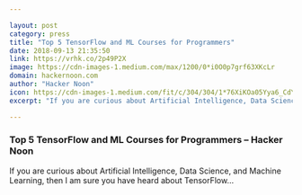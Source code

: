 ```yaml
---

layout: post
category: press
title: "Top 5 TensorFlow and ML Courses for Programmers"
date: 2018-09-13 21:35:50
link: https://vrhk.co/2p49P2X
image: https://cdn-images-1.medium.com/max/1200/0*i0O0p7grf63XKcLr
domain: hackernoon.com
author: "Hacker Noon"
icon: https://cdn-images-1.medium.com/fit/c/304/304/1*76XiKOa05Yya6_CdYX8pVg.jpeg
excerpt: "If you are curious about Artificial Intelligence, Data Science, and Machine Learning, then I am sure you have heard about TensorFlow…"

---
```


### Top 5 TensorFlow and ML Courses for Programmers – Hacker Noon

If you are curious about Artificial Intelligence, Data Science, and Machine Learning, then I am sure you have heard about TensorFlow…